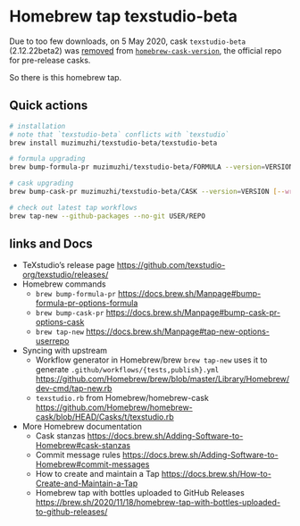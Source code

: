 # Homebrew tap texstudio-beta

Due to too few downloads, on 5 May 2020, cask `texstudio-beta` (2.12.22beta2) was [removed] from [`homebrew-cask-version`][homebrew-cask-version], the official repo for pre-release casks.

So there is this homebrew tap.

## Quick actions

```bash
# installation
# note that `texstudio-beta` conflicts with `texstudio`
brew install muzimuzhi/texstudio-beta/texstudio-beta

# formula upgrading
brew bump-formula-pr muzimuzhi/texstudio-beta/FORMULA --version=VERSION [--write-only]

# cask upgrading
brew bump-cask-pr muzimuzhi/texstudio-beta/CASK --version=VERSION [--write-only]

# check out latest tap workflows
brew tap-new --github-packages --no-git USER/REPO
```

## links and Docs

- TeXstudio’s release page
  https://github.com/texstudio-org/texstudio/releases/
- Homebrew commands
  - `brew bump-formula-pr`
    https://docs.brew.sh/Manpage#bump-formula-pr-options-formula
  - `brew bump-cask-pr`
    https://docs.brew.sh/Manpage#bump-cask-pr-options-cask
  - `brew tap-new`
    https://docs.brew.sh/Manpage#tap-new-options-userrepo
- Syncing with upstream
  - Workflow generator in Homebrew/brew
    `brew tap-new` uses it to generate `.github/workflows/{tests,publish}.yml`
    https://github.com/Homebrew/brew/blob/master/Library/Homebrew/dev-cmd/tap-new.rb
  - `texstudio.rb` from Homebrew/homebrew-cask
    https://github.com/Homebrew/homebrew-cask/blob/HEAD/Casks/t/texstudio.rb
- More Homebrew documentation
  - Cask stanzas
    https://docs.brew.sh/Adding-Software-to-Homebrew#cask-stanzas
  - Commit message rules
    https://docs.brew.sh/Adding-Software-to-Homebrew#commit-messages
  - How to create and maintain a Tap
    https://docs.brew.sh/How-to-Create-and-Maintain-a-Tap
  - Homebrew tap with bottles uploaded to GitHub Releases
    https://brew.sh/2020/11/18/homebrew-tap-with-bottles-uploaded-to-github-releases/

[removed]:
    https://github.com/Homebrew/homebrew-cask-versions/commit/4f03b850c8ca7407b42490a3a53c1c215ebc6d5d
[homebrew-cask-version]:
    https://github.com/Homebrew/homebrew-cask-versions
